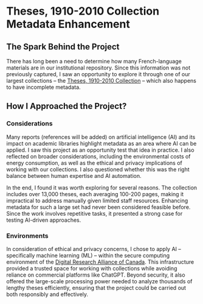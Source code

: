 # Theses, 1910-2010 Collection Metadata Enhancement

## The Spark Behind the Project

There has long been a need to determine how many French-language materials are in our institutional repository. Since this information was not previously captured, I saw an opportunity to explore it through one of our largest collections – the [Theses, 1910-2010 Collection] – which also happens to have incomplete metadata.

[Theses, 1910-2010 Collection]: https://ruor.uottawa.ca/collections/fc050432-dc24-47c5-afdf-f8ace00451df

## How I Approached the Project?

### Considerations

Many reports (references will be added) on artificial intelligence (AI) and its impact on academic libraries highlight metadata as an area where AI can be applied. I saw this project as an opportunity test that idea in practice. I also reflected on broader considerations, including the environmental costs of energy consumption, as well as the ethical and privacy implications of working with our collections. I also questioned whether this was the right balance between human expertise and AI automation.

In the end, I found it was worth exploring for several reasons. The collection includes over 13,000 theses, each averaging 100-200 pages, making it impractical to address manually given limited staff resources. Enhancing metadata for such a large set had never been considered feasible before. Since the work involves repetitive tasks, it presented a strong case for testing AI-driven approaches.

### Environments

In consideration of ethical and privacy concerns, I chose to apply AI – specifically machine learning (ML) – within the secure computing environment of the [Digital Research Alliance of Canada]. This infrastructure provided a trusted space for working with collections while avoiding reliance on commercial platforms like ChatGPT. Beyond security, it also offered the large-scale processing power needed to analyze thousands of lengthy theses efficiently, ensuring that the project could be carried out both responsibly and effectively.

[Digital Research Alliance of Canada]: https://alliancecan.ca/en/services/advanced-research-computing

